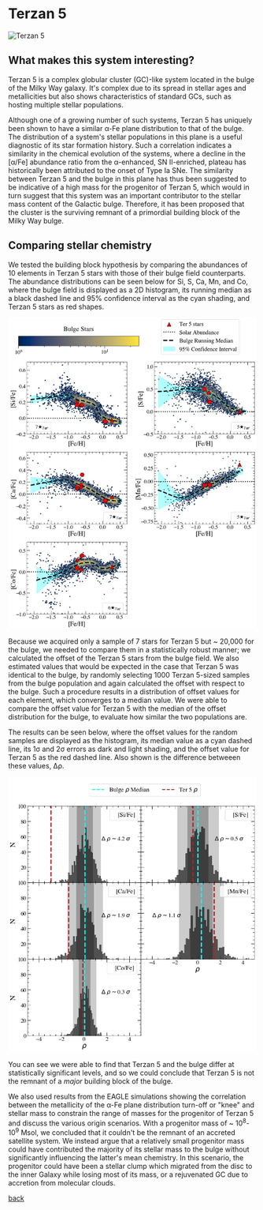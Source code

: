 # Terzan 5
![Terzan 5](terzan5.jpg "NASA/ESA Hubble Space Telescope image of Terzan 5")

## What makes this system interesting?

Terzan 5 is a complex globular cluster (GC)-like system located in the bulge of the Milky Way galaxy.  It's complex due to its spread in stellar ages and metallicities but also shows characteristics of standard GCs, such as hosting multiple stellar populations.

Although one of a growing number of such systems, Terzan 5 has uniquely been shown to have a similar α-Fe plane distribution to that of the bulge.  The distribution of a system's stellar populations in this plane is a useful diagnostic of its star formation history.  Such a correlation indicates a similarity in the chemical evolution of the systems, where a decline in the [α/Fe] abundance ratio from the α-enhanced, SN II-enriched, plateau has historically been attributed to the onset of Type Ia SNe.  The similarity between Terzan 5 and the bulge in this plane has thus been suggested to be indicative of a high mass for the progenitor of Terzan 5, which would in turn suggest that this system was an important contributor to the stellar mass content of the Galactic bulge.  Therefore, it has been proposed that the cluster is the surviving remnant of a primordial building block of the Milky Way bulge.

## Comparing stellar chemistry

We tested the building block hypothesis by comparing the abundances of 10 elements in Terzan 5 stars with those of their bulge field counterparts.  The abundance distributions can be seen below for Si, S, Ca, Mn, and Co, where the bulge field is displayed as a 2D histogram, its running median as a black dashed line and 95% confidence interval as the cyan shading, and Terzan 5 stars as red shapes.

![alphafe](alphafe_img_gh.jpg "Alpha-Fe distribution")

Because we acquired only a sample of 7 stars for Terzan 5 but ~ 20,000 for the bulge, we needed to compare them in a statistically robust manner; we calculated the offset of the Terzan 5 stars from the bulge field.  We also estimated values that would be expected in the case that Terzan 5 was identical to the bulge, by randomly selecting 1000 Terzan 5-sized samples from the bulge population and again calculated the offset with respect to the bulge.  Such a procedure results in a distribution of offset values for each element, which converges to a median value.  We were able to compare the offset value for Terzan 5 with the median of the offset distribution for the bulge, to evaluate how similar the two populations are.

The results can be seen below, where the offset values for the random samples are displayed as the histogram, its median value as a cyan dashed line, its 1σ and 2σ errors as dark and light shading, and the offset value for Terzan 5 as the red dashed line.  Also shown is the difference betweeen these values, Δρ.

![offsets](offset_img_gh.jpg "Offset results")

You can see we were able to find that Terzan 5 and the bulge differ at statistically significant levels, and so we could conclude that Terzan 5 is not the remnant of a *major* building block of the bulge.

We also used results from the EAGLE simulations showing the correlation between the metallicity of the α-Fe plane distribution turn-off or "knee" and stellar mass to constrain the range of masses for the progenitor of Terzan 5 and discuss the various origin scenarios.  With a progenitor mass of ~ 10<sup>8</sup>-10<sup>9</sup> Msol, we concluded that it couldn't be the remnant of an accreted satellite system.  We instead argue that a relatively small progenitor mass could have contributed the majority of its stellar mass to the bulge without significantly influencing the latter's mean chemistry.  In this scenario, the progenitor could have been a stellar clump which migrated from the disc to the inner Galaxy while losing most of its mass, or a rejuvenated GC due to accretion from molecular clouds.

[back](./)
